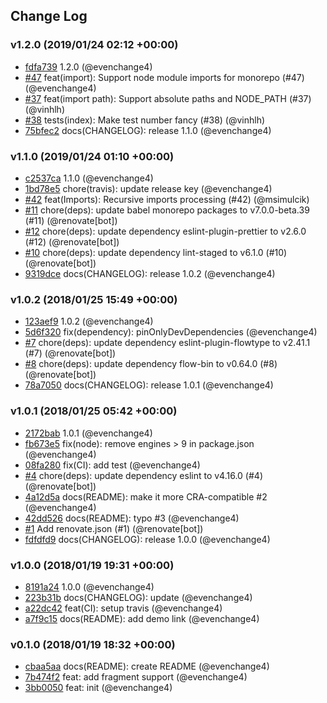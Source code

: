 ## Change Log

### v1.2.0 (2019/01/24 02:12 +00:00)

* [fdfa739](https://github.com/evenchange4/graphql.macro/commit/fdfa739a6f61880321fd6a2f7b1c54810efeb202) 1.2.0 (@evenchange4)
* [#47](https://github.com/evenchange4/graphql.macro/pull/47) feat(import): Support node module imports for monorepo (#47) (@evenchange4)
* [#37](https://github.com/evenchange4/graphql.macro/pull/37) feat(import path): Support absolute paths and NODE_PATH (#37) (@vinhlh)
* [#38](https://github.com/evenchange4/graphql.macro/pull/38) tests(index): Make test number fancy (#38) (@vinhlh)
* [75bfec2](https://github.com/evenchange4/graphql.macro/commit/75bfec25875e6c0aa2893d385ba85651b1c16267) docs(CHANGELOG): release 1.1.0 (@evenchange4)

### v1.1.0 (2019/01/24 01:10 +00:00)

* [c2537ca](https://github.com/evenchange4/graphql.macro/commit/c2537ca40d24825a566a082060e085cda4489f6a) 1.1.0 (@evenchange4)
* [1bd78e5](https://github.com/evenchange4/graphql.macro/commit/1bd78e5008d65faf807a6463ee0a93085b501588) chore(travis): update release key (@evenchange4)
* [#42](https://github.com/evenchange4/graphql.macro/pull/42) feat(Imports): Recursive imports processing (#42) (@msimulcik)
* [#11](https://github.com/evenchange4/graphql.macro/pull/11) chore(deps): update babel monorepo packages to v7.0.0-beta.39 (#11) (@renovate[bot])
* [#12](https://github.com/evenchange4/graphql.macro/pull/12) chore(deps): update dependency eslint-plugin-prettier to v2.6.0 (#12) (@renovate[bot])
* [#10](https://github.com/evenchange4/graphql.macro/pull/10) chore(deps): update dependency lint-staged to v6.1.0 (#10) (@renovate[bot])
* [9319dce](https://github.com/evenchange4/graphql.macro/commit/9319dcebeef3f5d68fe5a2bcd71d1d581591c4c2) docs(CHANGELOG): release 1.0.2 (@evenchange4)

### v1.0.2 (2018/01/25 15:49 +00:00)

* [123aef9](https://github.com/evenchange4/graphql.macro/commit/123aef9160918ef6d8273e76fd04cfd06b24789e) 1.0.2 (@evenchange4)
* [5d6f320](https://github.com/evenchange4/graphql.macro/commit/5d6f320f2f3c45a84de70b86d447961e424e5a33) fix(dependency): pinOnlyDevDependencies (@evenchange4)
* [#7](https://github.com/evenchange4/graphql.macro/pull/7) chore(deps): update dependency eslint-plugin-flowtype to v2.41.1 (#7) (@renovate[bot])
* [#8](https://github.com/evenchange4/graphql.macro/pull/8) chore(deps): update dependency flow-bin to v0.64.0 (#8) (@renovate[bot])
* [78a7050](https://github.com/evenchange4/graphql.macro/commit/78a7050b1b70a79d728b2e0497b9d3deb3de0017) docs(CHANGELOG): release 1.0.1 (@evenchange4)

### v1.0.1 (2018/01/25 05:42 +00:00)

* [2172bab](https://github.com/evenchange4/graphql.macro/commit/2172bab14c120de3d1f83e33ee412ee184b2a955) 1.0.1 (@evenchange4)
* [fb673e5](https://github.com/evenchange4/graphql.macro/commit/fb673e5e1f362009dbc13cefa6ba0060cef8d080) fix(node): remove engines > 9 in package.json (@evenchange4)
* [08fa280](https://github.com/evenchange4/graphql.macro/commit/08fa2808f1c5b01d74a2b66c9ba120399fe18d88) fix(CI): add test (@evenchange4)
* [#4](https://github.com/evenchange4/graphql.macro/pull/4) chore(deps): update dependency eslint to v4.16.0 (#4) (@renovate[bot])
* [4a12d5a](https://github.com/evenchange4/graphql.macro/commit/4a12d5ae8c4ba21e64af34e00e626b4893f63282) docs(README): make it more CRA-compatible #2 (@evenchange4)
* [42dd526](https://github.com/evenchange4/graphql.macro/commit/42dd52687cb8c0eb81c22a2f99832a587fc9b93b) docs(README): typo #3 (@evenchange4)
* [#1](https://github.com/evenchange4/graphql.macro/pull/1) Add renovate.json (#1) (@renovate[bot])
* [fdfdfd9](https://github.com/evenchange4/graphql.macro/commit/fdfdfd919632fa12e70df23684ad72688f202427) docs(CHANGELOG): release 1.0.0 (@evenchange4)

### v1.0.0 (2018/01/19 19:31 +00:00)

* [8191a24](https://github.com/evenchange4/graphql.macro/commit/8191a243dfedbfff9970dcd95372326459e05c54) 1.0.0 (@evenchange4)
* [223b31b](https://github.com/evenchange4/graphql.macro/commit/223b31bf70777a149e786d02295e1e54b4a923a1) docs(CHANGELOG): update (@evenchange4)
* [a22dc42](https://github.com/evenchange4/graphql.macro/commit/a22dc42a87334a374493f22b1ccd8a09b45da660) feat(CI): setup travis (@evenchange4)
* [a7f9c15](https://github.com/evenchange4/graphql.macro/commit/a7f9c155fcb5224b7ac31468832560436612d67a) docs(README): add demo link (@evenchange4)

### v0.1.0 (2018/01/19 18:32 +00:00)

* [cbaa5aa](https://github.com/evenchange4/graphql.macro/commit/cbaa5aae57ae761519ea956fc877446abba22e64) docs(README): create README (@evenchange4)
* [7b474f2](https://github.com/evenchange4/graphql.macro/commit/7b474f2110c6645f6bb92c6ee699cf32eaecb2c9) feat: add fragment support (@evenchange4)
* [3bb0050](https://github.com/evenchange4/graphql.macro/commit/3bb00507565c360cd001ddf05fd85a9c55d064ef) feat: init (@evenchange4)
